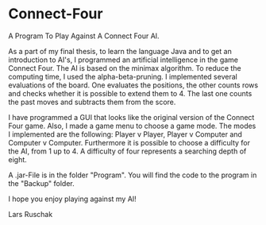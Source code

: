# Connect-Four
A Program To Play Against A Connect Four AI.

As a part of my final thesis, to learn the language Java and to get an introduction to AI's, I programmed an artificial intelligence in the game Connect Four. The AI is based on 
the minimax algorithm. To reduce the computing time, I used the alpha-beta-pruning. I implemented several evaluations of the board. One evaluates the positions, 
the other counts rows and checks whether it is possible to extend them to 4. The last one counts the past moves and subtracts them from the score. 

I have programmed a GUI that looks like the original version of the Connect Four game. Also, I made a game menu to choose a game mode. The modes I implemented are the following:
Player v Player, Player v Computer and Computer v Computer. Furthermore it is possible to choose a difficulty for the AI, from 1 up to 4. A difficulty of four represents
a searching depth of eight.

A .jar-File is in the folder "Program". You will find the code to the program in the "Backup" folder.

I hope you enjoy playing against my AI!


Lars Ruschak
